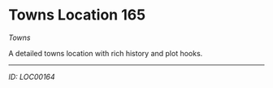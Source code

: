# Towns Location 165

*Towns*

A detailed towns location with rich history and plot hooks.

---
*ID: LOC00164*